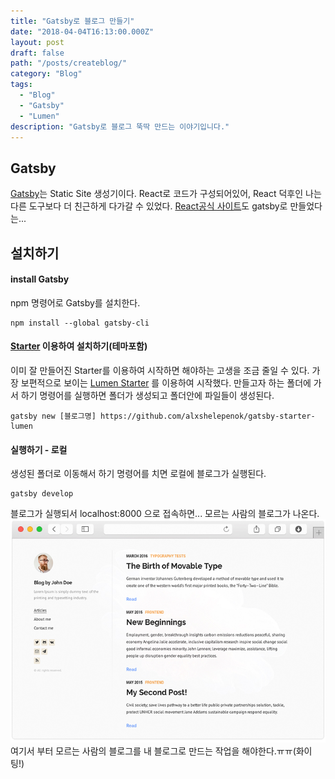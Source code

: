 ```yaml
---
title: "Gatsby로 블로그 만들기"
date: "2018-04-04T16:13:00.000Z"
layout: post
draft: false
path: "/posts/createblog/"
category: "Blog"
tags:
  - "Blog"
  - "Gatsby"
  - "Lumen"
description: "Gatsby로 블로그 뚝딱 만드는 이야기입니다."
---
```


## Gatsby

[Gatsby](https://www.gatsbyjs.org/)는 Static Site 생성기이다. React로 코드가 구성되어있어,
React 덕후인 나는 다른 도구보다 더 친근하게 다가갈 수 있었다.
[React공식 사이트](https://reactjs.org/)도 gatsby로 만들었다는...

## 설치하기

#### install Gatsby<br/>
npm 명령어로 Gatsby를 설치한다.
```
npm install --global gatsby-cli
```

#### [Starter](https://www.gatsbyjs.org/docs/gatsby-starters/) 이용하여 설치하기(테마포함)<br/>
이미 잘 만들어진 Starter를 이용하여 시작하면 해야하는 고생을 조금 줄일 수 있다.
가장 보편적으로 보이는 [Lumen Starter](https://github.com/alxshelepenok/gatsby-starter-lumen) 를 이용하여 시작했다.
만들고자 하는 폴더에 가서 하기 명령어를 실행하면 폴더가 생성되고 폴더안에 파일들이 생성된다.
```
gatsby new [블로그명] https://github.com/alxshelepenok/gatsby-starter-lumen
```

#### 실행하기 - 로컬<br/>
생성된 폴더로 이동해서 하기 명령어를 치면 로컬에 블로그가 실행된다.
```
gatsby develop
```

블로그가 실행되서 localhost:8000 으로 접속하면... 모르는 사람의 블로그가 나온다.
![lumen blog](./firstblog.png)
여기서 부터 모르는 사람의 블로그를 내 블로그로 만드는 작업을 해야한다.ㅠㅠ(화이팅!)

